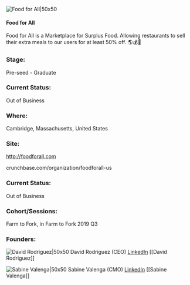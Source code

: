 

![Food for All|50x50](https://apimg.techstars.com/connect/images/image_files/5d3491dfa36c117dd800031c/original/1._FFA_logo.png)

#### Food for All
Food for All is a Marketplace for Surplus Food. Allowing restaurants to sell their extra meals to our users for at least 50% off.  🌎💰🍔

### Stage: 
Pre-seed - Graduate 

### Current Status: 
Out of Business

### Where:
Cambridge, Massachusetts, United States

### Site:
http://foodforall.com



crunchbase.com/organization/foodforall-us

### Current Status: 
Out of Business

### Cohort/Sessions: 
Farm to Fork, in Farm to Fork 2019 Q3

### Founders: 

![David Rodriguez|50x50](https://apimg.techstars.com/connect/images/image_files/5d34916fa36c117dd8000319/original/1212.png) David Rodriguez (CEO) [LinkedIn](https://linkedin.com/in/davidjrodriguez) [[David Rodriguez]]

![Sabine Valenga|50x50](https://apimg.techstars.com/connect/images/image_files/5d349c81a36c117dd8000320/original/Sabine_Valenga.png) Sabine Valenga (CMO) [LinkedIn](https://linkedin.com/in/sabine-meistervalenga) [[Sabine Valenga]]


